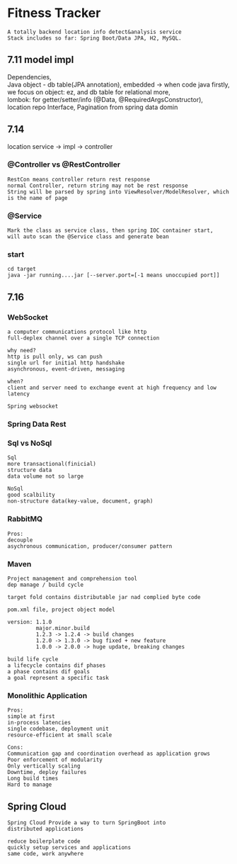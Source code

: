 # Fitness Tracker
```
A totally backend location info detect&analysis service
Stack includes so far: Spring Boot/Data JPA, H2, MySQL.
```
## 7.11 model impl
Dependencies,  
Java object - db table(JPA annotation),
embedded -> when code java firstly, we focus on object: ez, and db table for relational more,  
lombok: for getter/setter/info (@Data, @RequiredArgsConstructor),  
location repo Interface, Pagination from spring data domin

## 7.14 
location service -> impl -> controller
### @Controller vs @RestController
```
RestCon means controller return rest response
normal Controller, return string may not be rest response 
String will be parsed by spring into ViewResolver/ModelResolver, which is the name of page
```
### @Service
```
Mark the class as service class, then spring IOC container start,
will auto scan the @Service class and generate bean 
```

### start
```
cd target
java -jar running....jar [--server.port=[-1 means unoccupied port]]
```

## 7.16

### WebSocket
```
a computer communications protocol like http
full-deplex channel over a single TCP connection

why need?
http is pull only, ws can push
single url for initial http handshake
asynchronous, event-driven, messaging

when?
client and server need to exchange event at high frequency and low latency

Spring websocket
```

### Spring Data Rest

### Sql vs NoSql
```
Sql
more transactional(finicial)
structure data
data volume not so large

NoSql
good scalbility
non-structure data(key-value, document, graph)
```

### RabbitMQ
```
Pros:
decouple
asychronous communication, producer/consumer pattern
```

### Maven
```
Project management and comprehension tool
dep manage / build cycle 

target fold contains distributable jar nad complied byte code

pom.xml file, project object model

version: 1.1.0
         major.minor.build
         1.2.3 -> 1.2.4 -> build changes
         1.2.0 -> 1.3.0 -> bug fixed + new feature
         1.0.0 -> 2.0.0 -> huge update, breaking changes
         
build life cycle
a lifecycle contains dif phases
a phase contains dif goals
a goal represent a specific task
```

### Monolithic Application
```
Pros:
simple at first 
in-process latencies
single codebase, deployment unit
resource-efficient at small scale

Cons:
Communication gap and coordination overhead as application grows
Poor enforcement of modularity
Only vertically scaling
Downtime, deploy failures
Long build times
Hard to manage
```

## Spring Cloud
```
Spring Cloud Provide a way to turn SpringBoot into
distributed applications

reduce boilerplate code
quickly setup services and applications
same code, work anywhere
```